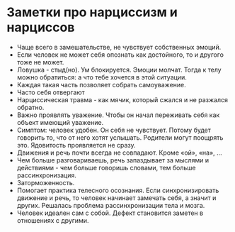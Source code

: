 # Заметки про нарциссизм и нарциссов

- Чаще всего в замешательстве, не чувствует собственных эмоций.
- Если человек не может себя опознать как достойного, то и другого тоже не может.
- Ловушка - стыд(но). Ум блокируется. Эмоции молчат. Тогда к телу можно обратиться: а что тебе хочется в этой ситуации.
- Каждая такая часть позволяет собрать самоуважение.
- Часто себя отвергают
- Нарциссическая травма - как мячик, который сжался и не разжался обратно.
- Важно проявлять уважение. Чтобы он начал переживать себя как объект имеющий уважение.
- Симптом: человек удобен. Он себя не чувствует. Потому будет говорить то, что от него хотят услышать.
Родители могут поощрять это. Ядовитость проявляется не сразу.
- Движения и речь почти всегда не совпадают. Кроме «ой», «на», …
- Чем больше разговариваешь, речь запаздывает за мыслями и действиями - чем больше говоришь словами, тем больше рассинхронизация.
- Заторможенность.
- Помогает практика телесного осознания. Если синхронизировать движение и речь, то человек начинает замечать себя, а значит и других. Решалась проблема рассинхронизации тела и мозга.
- Человек идеален сам с собой. Дефект становится заметен в отношениях с другими.